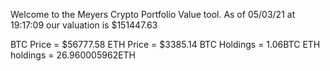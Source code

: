 Welcome to the Meyers Crypto Portfolio Value tool. 
As of 05/03/21 at 19:17:09 our valuation is $151447.63 

BTC Price = $56777.58
 ETH Price = $3385.14
BTC Holdings = 1.06BTC
 ETH holdings = 26.960005962ETH 

